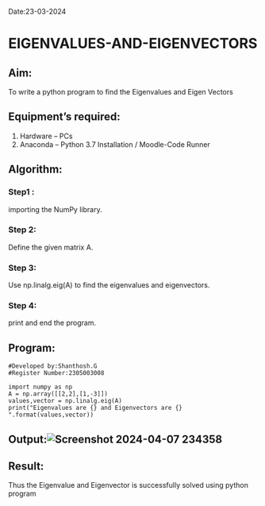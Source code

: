 Date:23-03-2024
# EIGENVALUES-AND-EIGENVECTORS
## Aim:
To write a python program to find the Eigenvalues and Eigen Vectors
## Equipment’s required:
1. 	Hardware – PCs
2. 	Anaconda – Python 3.7 Installation / Moodle-Code Runner
## Algorithm:
### Step1 : 
 importing the NumPy library.
### Step 2: 
Define the given matrix A.
### Step 3: 
 Use np.linalg.eig(A) to find the eigenvalues and eigenvectors.
### Step 4: 
print and end the program.
## Program:
```
#Developed by:Shanthosh.G
#Register Number:2305003008

import numpy as np
A = np.array([[2,2],[1,-3]])
values,vector = np.linalg.eig(A)
print("Eigenvalues are {} and Eigenvectors are {} ".format(values,vector))
```
## Output:![Screenshot 2024-04-07 234358](https://github.com/shanthosh397/EIGENVALUES-AND-EIGENVECTORS/assets/153431200/39c0936c-7fd0-4f26-a6fd-e5ce3fa3f90e)
## Result:
Thus the Eigenvalue and Eigenvector is successfully solved using python program
